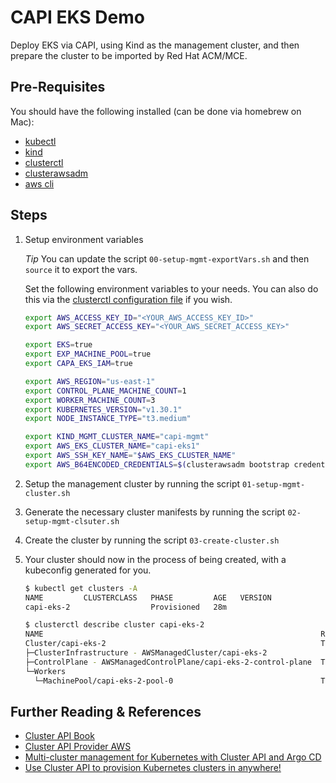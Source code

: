 # CAPI EKS Demo

Deploy EKS via CAPI, using Kind as the management cluster, and then prepare the cluster to be imported by Red Hat ACM/MCE.

## Pre-Requisites

You should have the following installed (can be done via homebrew on Mac):

- [kubectl](https://kubernetes.io/docs/tasks/tools/)
- [kind](https://kind.sigs.k8s.io/docs/user/quick-start/)
- [clusterctl](https://cluster-api.sigs.k8s.io/user/quick-start.html)
- [clusterawsadm](https://cluster-api.sigs.k8s.io/user/quick-start.html)
- [aws cli](https://docs.aws.amazon.com/cli/latest/userguide/getting-started-install.html)

## Steps

1. Setup environment variables

    *Tip* You can update the script `00-setup-mgmt-exportVars.sh` and then `source` it to export the vars.

    Set the following environment variables to your needs. You can also do this via the [clusterctl configuration file](https://cluster-api.sigs.k8s.io/clusterctl/configuration) if you wish.

    ```bash
    export AWS_ACCESS_KEY_ID="<YOUR_AWS_ACCESS_KEY_ID>"
    export AWS_SECRET_ACCESS_KEY="<YOUR_AWS_SECRET_ACCESS_KEY>"

    export EKS=true
    export EXP_MACHINE_POOL=true
    export CAPA_EKS_IAM=true

    export AWS_REGION="us-east-1"
    export CONTROL_PLANE_MACHINE_COUNT=1
    export WORKER_MACHINE_COUNT=3
    export KUBERNETES_VERSION="v1.30.1"
    export NODE_INSTANCE_TYPE="t3.medium"

    export KIND_MGMT_CLUSTER_NAME="capi-mgmt"
    export AWS_EKS_CLUSTER_NAME="capi-eks1"
    export AWS_SSH_KEY_NAME="$AWS_EKS_CLUSTER_NAME"
    export AWS_B64ENCODED_CREDENTIALS=$(clusterawsadm bootstrap credentials encode-as-profile)
    ```

2. Setup the management cluster by running the script `01-setup-mgmt-cluster.sh`
3. Generate the necessary cluster manifests by running the script `02-setup-mgmt-clsuter.sh`
4. Create the cluster by running the script `03-create-cluster.sh`
5. Your cluster should now in the process of being created, with a kubeconfig generated for you.

    ```bash
    $ kubectl get clusters -A
    NAME         CLUSTERCLASS   PHASE         AGE   VERSION
    capi-eks-2                  Provisioned   28m

    $ clusterctl describe cluster capi-eks-2
    NAME                                                              READY  SINCE
    Cluster/capi-eks-2                                                True   15m
    ├─ClusterInfrastructure - AWSManagedCluster/capi-eks-2
    ├─ControlPlane - AWSManagedControlPlane/capi-eks-2-control-plane  True   15m
    └─Workers
      └─MachinePool/capi-eks-2-pool-0                                 True   13m
    ```

## Further Reading & References

- [Cluster API Book](https://cluster-api.sigs.k8s.io/)
- [Cluster API Provider AWS](https://cluster-api-aws.sigs.k8s.io/topics/eks/creating-a-cluster)
- [Multi-cluster management for Kubernetes with Cluster API and Argo CD](https://aws.amazon.com/blogs/containers/multi-cluster-management-for-kubernetes-with-cluster-api-and-argo-cd/)
- [Use Cluster API to provision Kubernetes clusters in anywhere!](https://dev.to/timtsoitt/use-cluster-api-to-provision-kubernetes-clusters-22c4)